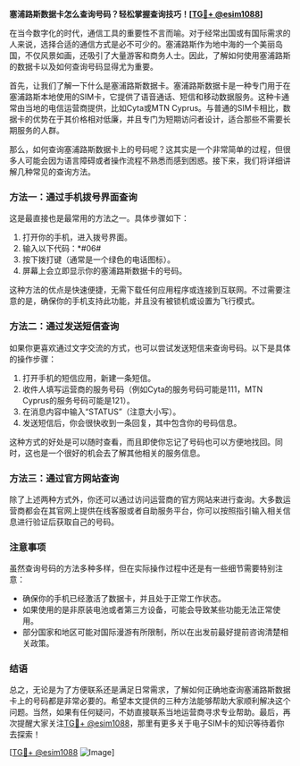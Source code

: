 **塞浦路斯数据卡怎么查询号码？轻松掌握查询技巧！[[TG💪+ @esim1088](https://t.me/s/esim1088)]**

在当今数字化的时代，通信工具的重要性不言而喻。对于经常出国或有国际需求的人来说，选择合适的通信方式是必不可少的。塞浦路斯作为地中海的一个美丽岛国，不仅风景如画，还吸引了大量游客和商务人士。因此，了解如何使用塞浦路斯的数据卡以及如何查询号码显得尤为重要。

首先，让我们了解一下什么是塞浦路斯数据卡。塞浦路斯数据卡是一种专门用于在塞浦路斯本地使用的SIM卡，它提供了语音通话、短信和移动数据服务。这种卡通常由当地的电信运营商提供，比如Cyta或MTN Cyprus。与普通的SIM卡相比，数据卡的优势在于其价格相对低廉，并且专门为短期访问者设计，适合那些不需要长期服务的人群。

那么，如何查询塞浦路斯数据卡上的号码呢？这其实是一个非常简单的过程，但很多人可能会因为语言障碍或者操作流程不熟悉而感到困惑。接下来，我们将详细讲解几种常见的查询方法。

### 方法一：通过手机拨号界面查询

这是最直接也是最常用的方法之一。具体步骤如下：

1. 打开你的手机，进入拨号界面。
2. 输入以下代码：*#06#
3. 按下拨打键（通常是一个绿色的电话图标）。
4. 屏幕上会立即显示你的塞浦路斯数据卡的号码。

这种方法的优点是快速便捷，无需下载任何应用程序或连接到互联网。不过需要注意的是，确保你的手机支持此功能，并且没有被锁机或设置为飞行模式。

### 方法二：通过发送短信查询

如果你更喜欢通过文字交流的方式，也可以尝试发送短信来查询号码。以下是具体的操作步骤：

1. 打开手机的短信应用，新建一条短信。
2. 收件人填写运营商的服务号码（例如Cyta的服务号码可能是111，MTN Cyprus的服务号码可能是121）。
3. 在消息内容中输入“STATUS”（注意大小写）。
4. 发送短信后，你会很快收到一条回复，其中包含你的号码信息。

这种方式的好处是可以随时查看，而且即使你忘记了号码也可以方便地找回。同时，这也是一个很好的机会去了解其他相关的服务信息。

### 方法三：通过官方网站查询

除了上述两种方式外，你还可以通过访问运营商的官方网站来进行查询。大多数运营商都会在其官网上提供在线客服或者自助服务平台，你可以按照指引输入相关信息进行验证后获取自己的号码。

### 注意事项

虽然查询号码的方法多种多样，但在实际操作过程中还是有一些细节需要特别注意：

- 确保你的手机已经激活了数据卡，并且处于正常工作状态。
- 如果使用的是非原装电池或者第三方设备，可能会导致某些功能无法正常使用。
- 部分国家和地区可能对国际漫游有所限制，所以在出发前最好提前咨询清楚相关政策。

### 结语

总之，无论是为了方便联系还是满足日常需求，了解如何正确地查询塞浦路斯数据卡上的号码都是非常必要的。希望本文提供的三种方法能够帮助大家顺利解决这个问题。当然，如果有任何疑问，不妨直接联系当地运营商寻求专业帮助。最后，再次提醒大家关注[TG💪+ @esim1088](https://t.me/s/esim1088)，那里有更多关于电子SIM卡的知识等待着你去探索！

[[TG💪+ @esim1088](https://t.me/s/esim1088) ![Image](https://i.postimg.cc/4NQfJmqS/Snipaste-2025-05-13-00-14-12.png)]